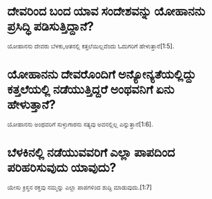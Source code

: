# ದೇವರಿಂದ ಬಂದ ಯಾವ ಸಂದೇಶವನ್ನು ಯೋಹಾನನು ಪ್ರಸಿದ್ಧಿ ಪಡಿಸುತ್ತಿದ್ದಾನೆ?
ಯೋಹಾನನು ದೇವರು ಬೆಳಕು,ಆತನಲ್ಲಿ ಕತ್ತಲೆಯಿಲ್ಲವೆಂದು ಓದುಗರಿಗೆ ಹೇಳುತ್ತಾನೆ[1:5].

# ಯೋಹಾನನು ದೇವರೊಂದಿಗೆ ಅನ್ಯೋನ್ಯತೆಯಲ್ಲಿದ್ದು ಕತ್ತಲೆಯಲ್ಲಿ ನಡೆಯುತ್ತಿದ್ದರೆ ಅಂಥವನಿಗೆ ಏನು ಹೇಳುತ್ತಾನೆ?
ಯೋಹಾನನು ಅಂಥವರಿಗೆ ಸುಳ್ಳುಗಾರನು ಸತ್ಯವು ಅವನಲ್ಲಿಲ್ಲ ಎನ್ನುತ್ತಾನೆ[1:6].

# ಬೆಳಕಿನಲ್ಲಿ ನಡೆಯುವವರಿಗೆ ಎಲ್ಲಾ ಪಾಪದಿಂದ ಪರಿಹರಿಸುವುದು ಯಾವುದು?
ಯೇಸು ಕ್ರಿಸ್ತನ ರಕ್ತವು ನಮ್ಮನ್ನು ಎಲ್ಲಾ ಪಾಪಗಳಿಂದ ಶುದ್ದಿ ಮಾಡುವುದು.[1:7]

